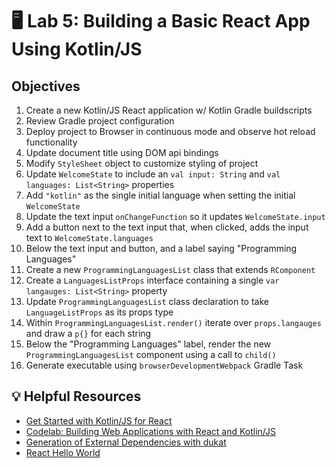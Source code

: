 # 🖥 Lab 5: Building a Basic React App Using Kotlin/JS

## Objectives
1. Create a new Kotlin/JS React application w/ Kotlin Gradle buildscripts
2. Review Gradle project configuration
3. Deploy project to Browser in continuous mode and observe hot reload functionality
4. Update document title using DOM api bindings
5. Modify `StyleSheet` object to customize styling of project
6. Update `WelcomeState` to include an `val input: String` and `val languages: List<String>` properties
7. Add `"kotlin"` as the single initial language when setting the initial `WelcomeState`
8. Update the text input `onChangeFunction` so it updates `WelcomeState.input`
9. Add a button next to the text input that, when clicked, adds the input text to `WelcomeState.languages`
10. Below the text input and button, and a label saying "Programming Languages"
11. Create a new `ProgrammingLanguagesList` class that extends `RComponent`
12. Create a `LanguagesListProps` interface containing a single `var langauges: List<String>` property
13. Update `ProgrammingLanguagesList` class declaration to take `LanguageListProps` as its props type
14. Within `ProgrammingLanguagesList.render()` iterate over `props.langauges` and draw a `p{}` for each string
15. Below the "Programming Languages" label, render the new `ProgrammingLanguagesList` component using a call to `child()`
16. Generate executable using `browserDevelopmentWebpack` Gradle Task

## 💡 Helpful Resources
- [Get Started with Kotlin/JS for React](https://kotlinlang.org/docs/js-get-started.html)
- [Codelab: Building Web Applications with React and Kotlin/JS](https://play.kotlinlang.org/hands-on/Building%20Web%20Applications%20with%20React%20and%20Kotlin%20JS/01_Introduction)
- [Generation of External Dependencies with dukat](https://kotlinlang.org/docs/js-external-declarations-with-dukat.html)
- [React Hello World](https://reactjs.org/docs/hello-world.html)
